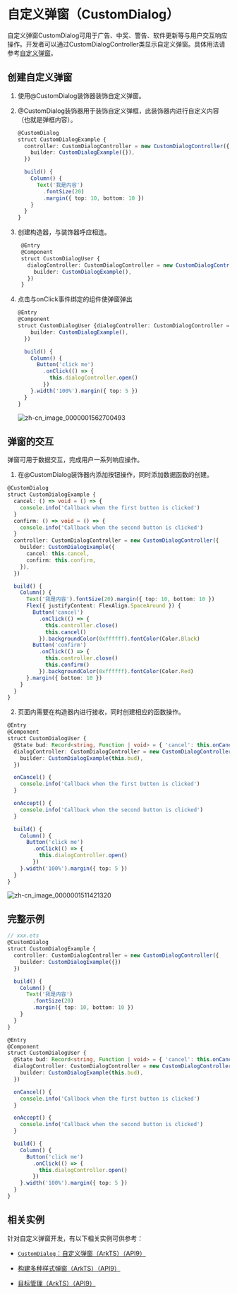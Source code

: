 # 自定义弹窗（CustomDialog）


自定义弹窗CustomDialog可用于广告、中奖、警告、软件更新等与用户交互响应操作。开发者可以通过CustomDialogController类显示自定义弹窗。具体用法请参考[自定义弹窗](../reference/arkui-ts/ts-methods-custom-dialog-box.md)。


## 创建自定义弹窗

1. 使用\@CustomDialog装饰器装饰自定义弹窗。

2. \@CustomDialog装饰器用于装饰自定义弹框，此装饰器内进行自定义内容（也就是弹框内容）。

   ```ts
   @CustomDialog
   struct CustomDialogExample {
     controller: CustomDialogController = new CustomDialogController({
       builder: CustomDialogExample({}),
     })
   
     build() {
       Column() {
         Text('我是内容')
           .fontSize(20)
           .margin({ top: 10, bottom: 10 })
       }
     }
   }
   ```
   
3. 创建构造器，与装饰器呼应相连。

   ```ts
    @Entry
    @Component
    struct CustomDialogUser {
      dialogController: CustomDialogController = new CustomDialogController({
        builder: CustomDialogExample(),
      })
    }
   ```
   
4. 点击与onClick事件绑定的组件使弹窗弹出

   ```ts
   @Entry
   @Component
   struct CustomDialogUser {dialogController: CustomDialogController = new CustomDialogController({
       builder: CustomDialogExample(),
     })
   
     build() {
       Column() {
         Button('click me')
           .onClick(() => {
             this.dialogController.open()
           })
       }.width('100%').margin({ top: 5 })
     }
   }
   ```
   
   ![zh-cn_image_0000001562700493](figures/zh-cn_image_0000001562700493.png)


## 弹窗的交互

弹窗可用于数据交互，完成用户一系列响应操作。


1. 在\@CustomDialog装饰器内添加按钮操作，同时添加数据函数的创建。

  ```ts
  @CustomDialog
  struct CustomDialogExample {
    cancel: () => void = () => {
      console.info('Callback when the first button is clicked')
    }
    confirm: () => void = () => {
      console.info('Callback when the second button is clicked')
    }
    controller: CustomDialogController = new CustomDialogController({
      builder: CustomDialogExample({
        cancel: this.cancel,
        confirm: this.confirm,
      }),
    })
  
    build() {
      Column() {
        Text('我是内容').fontSize(20).margin({ top: 10, bottom: 10 })
        Flex({ justifyContent: FlexAlign.SpaceAround }) {
          Button('cancel')
            .onClick(() => {
              this.controller.close()
              this.cancel()
            }).backgroundColor(0xffffff).fontColor(Color.Black)
          Button('confirm')
            .onClick(() => {
              this.controller.close()
              this.confirm()
            }).backgroundColor(0xffffff).fontColor(Color.Red)
        }.margin({ bottom: 10 })
      }
    }
  }
  ```

2. 页面内需要在构造器内进行接收，同时创建相应的函数操作。

  ```ts
  @Entry
  @Component
  struct CustomDialogUser {
    @State bud: Record<string, Function | void> = { 'cancel': this.onCancel(), 'confirm': this.onAccept() }
    dialogController: CustomDialogController = new CustomDialogController({
      builder: CustomDialogExample(this.bud),
    })
  
    onCancel() {
      console.info('Callback when the first button is clicked')
    }
  
    onAccept() {
      console.info('Callback when the second button is clicked')
    }
  
    build() {
      Column() {
        Button('click me')
          .onClick(() => {
            this.dialogController.open()
          })
      }.width('100%').margin({ top: 5 })
    }
  }
  ```
   
   ![zh-cn_image_0000001511421320](figures/zh-cn_image_0000001511421320.png)

## 完整示例

```ts
// xxx.ets
@CustomDialog
struct CustomDialogExample {
  controller: CustomDialogController = new CustomDialogController({
    builder: CustomDialogExample({})
  })

  build() {
    Column() {
      Text('我是内容')
        .fontSize(20)
        .margin({ top: 10, bottom: 10 })
    }
  }
}

@Entry
@Component
struct CustomDialogUser {
  @State bud: Record<string, Function | void> = { 'cancel': this.onCancel(), 'confirm': this.onAccept() }
  dialogController: CustomDialogController = new CustomDialogController({
    builder: CustomDialogExample(this.bud),
  })

  onCancel() {
    console.info('Callback when the first button is clicked')
  }

  onAccept() {
    console.info('Callback when the second button is clicked')
  }

  build() {
    Column() {
      Button('click me')
        .onClick(() => {
          this.dialogController.open()
        })
    }.width('100%').margin({ top: 5 })
  }
}
```

## 相关实例

针对自定义弹窗开发，有以下相关实例可供参考：

- [`CustomDialog`：自定义弹窗（ArkTS）（API9）](https://gitee.com/openharmony/codelabs/tree/master/ETSUI/CustomDialog)

- [构建多种样式弹窗（ArkTS）（API9）](https://gitee.com/openharmony/codelabs/tree/master/ETSUI/MultipleDialog)

- [目标管理（ArkTS）（API9）](https://gitee.com/openharmony/codelabs/tree/master/ETSUI/TargetManagement)